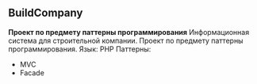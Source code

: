 ## BuildCompany
**Проект по предмету паттерны программирования**
Информационная система для строительной компании. Проект по предмету паттерны программирования. 
Язык: PHP
Паттерны:
 - MVC 
 - Facade